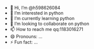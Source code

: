 - 👋 Hi, I’m @h598626084
- 👀 I’m interested in python
- 🌱 I’m currently learning python
- 💞️ I’m looking to collaborate on python
- 📫 How to reach me qq:1183016271
- 😄 Pronouns: ...
- ⚡ Fun fact: ...

<!---
h598626084/h598626084 is a ✨ special ✨ repository because its `README.md` (this file) appears on your GitHub profile.
You can click the Preview link to take a look at your changes.
--->
